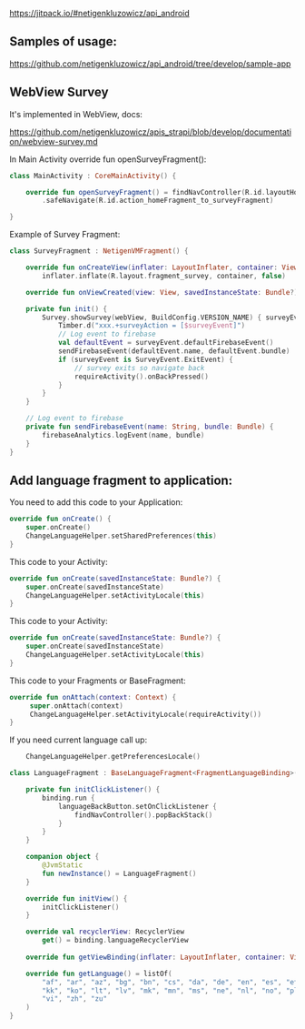 https://jitpack.io/#netigenkluzowicz/api_android

## Samples of usage:
https://github.com/netigenkluzowicz/api_android/tree/develop/sample-app

## WebView Survey

It's implemented in WebView, docs: 

https://github.com/netigenkluzowicz/apis_strapi/blob/develop/documentation/webview-survey.md


In Main Activity override fun openSurveyFragment():

```Kotlin
class MainActivity : CoreMainActivity() {

    override fun openSurveyFragment() = findNavController(R.id.layoutHomeContainer)
        .safeNavigate(R.id.action_homeFragment_to_surveyFragment)

}
```
Example of Survey Fragment:

```Kotlin
class SurveyFragment : NetigenVMFragment() {

    override fun onCreateView(inflater: LayoutInflater, container: ViewGroup?, savedInstanceState: Bundle?): View? =
        inflater.inflate(R.layout.fragment_survey, container, false)

    override fun onViewCreated(view: View, savedInstanceState: Bundle?) = init()

    private fun init() {
        Survey.showSurvey(webView, BuildConfig.VERSION_NAME) { surveyEvent: SurveyEvent ->
            Timber.d("xxx.+surveyAction = [$surveyEvent]")
            // Log event to firebase
            val defaultEvent = surveyEvent.defaultFirebaseEvent()
            sendFirebaseEvent(defaultEvent.name, defaultEvent.bundle)
            if (surveyEvent is SurveyEvent.ExitEvent) {
                // survey exits so navigate back
                requireActivity().onBackPressed()
            }
        }
    }

    // Log event to firebase
    private fun sendFirebaseEvent(name: String, bundle: Bundle) {
        firebaseAnalytics.logEvent(name, bundle)
    }
}
```


## Add language fragment to application:

You need to add this code to your Application:

```Kotlin
override fun onCreate() {
    super.onCreate()
    ChangeLanguageHelper.setSharedPreferences(this)
}
```

This code to your Activity:

```Kotlin
override fun onCreate(savedInstanceState: Bundle?) {
    super.onCreate(savedInstanceState)
    ChangeLanguageHelper.setActivityLocale(this)
}
```

This code to your Activity:

```Kotlin
override fun onCreate(savedInstanceState: Bundle?) {
    super.onCreate(savedInstanceState)
    ChangeLanguageHelper.setActivityLocale(this)
}
```

This code to your Fragments or BaseFragment:

```Kotlin
override fun onAttach(context: Context) {
     super.onAttach(context)
     ChangeLanguageHelper.setActivityLocale(requireActivity())
}

```
If you need current language call up:

```Kotlin
    ChangeLanguageHelper.getPreferencesLocale()
```


```Kotlin
class LanguageFragment : BaseLanguageFragment<FragmentLanguageBinding>() {

    private fun initClickListener() {
        binding.run {
            languageBackButton.setOnClickListener {
                findNavController().popBackStack()
            }
        }
    }

    companion object {
        @JvmStatic
        fun newInstance() = LanguageFragment()
    }

    override fun initView() {
        initClickListener()
    }

    override val recyclerView: RecyclerView
        get() = binding.languageRecyclerView
    
    override fun getViewBinding(inflater: LayoutInflater, container: ViewGroup?) = FragmentLanguageBinding.inflate(inflater, container, false)

    override fun getLanguage() = listOf(
        "af", "ar", "az", "bg", "bn", "cs", "da", "de", "en", "es", "et", "fa", "fi", "fr", "he", "hi", "hr", "hu", "id", "it", "ja", "ka",
        "kk", "ko", "lt", "lv", "mk", "mn", "ms", "ne", "nl", "no", "pl", "pt", "ro", "ru", "sk", "sl", "sr", "sv", "sw", "th", "tr", "uk",
        "vi", "zh", "zu"
    )
}
```


